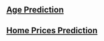 ## [Age Prediction](https://github.com/Eiliya-Zanganeh/Age-Prediction)


## [Home Prices Prediction](https://github.com/Eiliya-Zanganeh/Home-Prices-Prediction)
